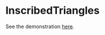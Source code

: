 # InscribedTriangles

See the demonstration [here](https://demonstrations.wolfram.com/InscribedTrianglesInPolygons/).
